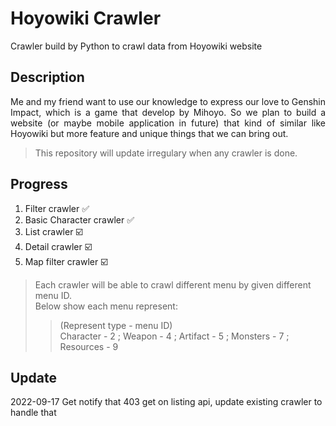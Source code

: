 # Hoyowiki Crawler
Crawler build by Python to crawl data from Hoyowiki website

## Description
<p align="justify">Me and my friend want to use our knowledge to express our love to Genshin Impact, which is a game that develop by Mihoyo. So we plan to build a website (or maybe mobile application in future) that kind of similar like Hoyowiki but more feature and unique things that we can bring out. </p>

> This repository will update irregulary when any crawler is done.

## Progress
1. Filter crawler :white_check_mark:
2. Basic Character crawler :white_check_mark:
3. List crawler :ballot_box_with_check:
4. Detail crawler :ballot_box_with_check:
5. Map filter crawler :ballot_box_with_check:

> Each crawler will be able to crawl different menu by given different menu ID. <br/>
> Below show each menu represent:
>> (Represent type - menu ID)<br/>
>> Character - 2 ; Weapon - 4 ; Artifact - 5 ; Monsters - 7 ; Resources - 9

## Update
2022-09-17 Get notify that 403 get on listing api, update existing crawler to handle that
